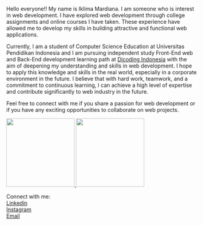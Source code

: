 Hello everyone!!
My name is Iklima Mardiana. I am someone who is interest in web development. I have explored web development through college assignments and online courses I have taken. These experience have allowed me to develop my skills in building attractive and functional web applications. 

Currently, I am a student of Computer Science Education at Universitas Pendidikan Indonesia and I am pursuing independent study Front-End web and Back-End development learning path at [Dicoding Indonesia](https://www.dicoding.com/) with the aim of deepening my understanding and skills in web development. I hope to apply this knowledge and skills in the real world, especially in a corporate environment in the future. I believe that with hard work, teamwork, and a commitment to continuous learning, I can achieve a high level of expertise and contribute significantly to web industry in the future.

Feel free to connect with me if you share a passion for web development or if you have any exciting opportunities to collaborate on web projects.


<p align="left">
<a href="https://github.com/iklimardiana">
  <img height="180em" src="https://github-readme-stats-eight-theta.vercel.app/api?username=iklimardiana&show_icons=true&theme=algolia&include_all_commits=true&count_private=true"/>
  <img height="180em" src="https://github-readme-stats-eight-theta.vercel.app/api/top-langs/?username=iklimardiana&layout=compact&langs_count=8&theme=algolia"/>
</a>
</p>

Connect with me:  
[Linkedin](https://www.linkedin.com/in/iklima-mardiana-30ba82195/)  
[Instagram](https://www.instagram.com/iklim.am)  
<a href="mailto:iklimardiana911@gmail.com">Email</a>
